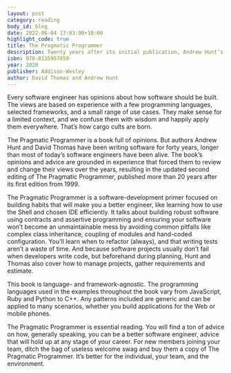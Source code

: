 ```yaml
---
layout: post
category: reading
body_id: blog
date: 2022-06-04 17:03:00+10:00
highlight_code: true
title: The Pragmatic Programmer
description: Twenty years after its initial publication, Andrew Hunt’s and David Thomas’ The Pragmatic Programmer is still essential reading.
isbn: 978-0135957059
year: 2020
publisher: Addison-Wesley
author: David Thomas and Andrew Hunt
---
```


Every software engineer has opinions about how software should be built. The views are based on experience with a few programming languages, selected frameworks, and a small range of use cases. They make sense for a limited context, and we confuse them with wisdom and happily apply them everywhere. That’s how cargo cults are born.

The Pragmatic Programmer is a book full of opinions. But authors Andrew Hunt and David Thomas have been writing software for forty years, longer than most of today’s software engineers have been alive. The book’s opinions and advice are grounded in experience that forced them to review and change their views over the years, resulting in the updated second editing of The Pragmatic Programmer, published more than 20 years after its first edition from 1999.

The Pragmatic Programmer is a software-development primer focused on building habits that will make you a better engineer, like learning how to use the Shell and chosen IDE efficiently. It talks about building robust software using contracts and assertive programming and ensuring your software won’t become an unmaintainable mess by avoiding common pitfalls like complex class inheritance, coupling of modules and hand-coded configuration. You’ll learn when to refactor (always), and that writing tests aren’t a waste of time. And because software projects usually don’t fail when developers write code, but beforehand during planning, Hunt and Thomas also cover how to manage projects, gather requirements and estimate.

This book is language- and framework-agnostic. The programming languages used in the examples throughout the book vary from JavaScript, Ruby and Python to C++. Any patterns included are generic and can be applied to many scenarios, whether you build applications for the Web or mobile phones.

The Pragmatic Programmer is essential reading. You will find a ton of advice on how, generally speaking, you can be a better software engineer, advice that will hold up at any stage of your career. For new members joining your team, ditch the bag of useless welcome swag and buy them a copy of The Pragmatic Programmer. It’s better for the individual, your team, and the environment.
